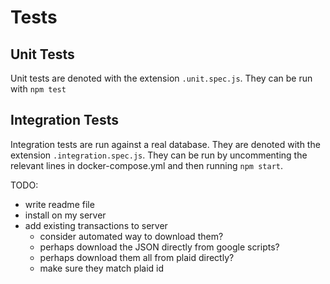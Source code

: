 # Tests

## Unit Tests
Unit tests are denoted with the extension `.unit.spec.js`. They can be run with `npm test`

## Integration Tests
Integration tests are run against a real database. They are denoted with the extension `.integration.spec.js`. They can be run by uncommenting the relevant lines in docker-compose.yml and then running `npm start`.

TODO:
  - write readme file
  - install on my server
  - add existing transactions to server
    - consider automated way to download them?
    - perhaps download the JSON directly from google scripts?
    - perhaps download them all from plaid directly?
    - make sure they match plaid id
